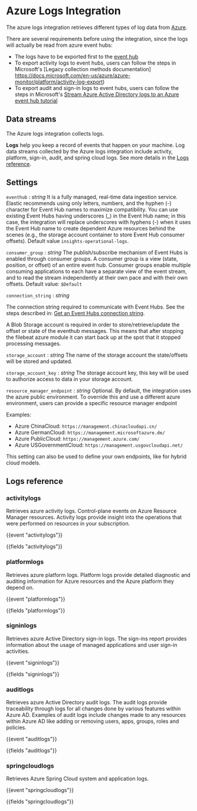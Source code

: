 # Azure Logs Integration
The azure logs integration retrieves different types of log data from [Azure](https://docs.microsoft.com/en-us/azure/?product=popular).

There are several requirements before using the integration, since the logs will actually be read from azure event hubs:

   * The logs have to be exported first to the [event hub](https://docs.microsoft.com/en-us/azure/event-hubs/event-hubs-create-kafka-enabled)
   * To export activity logs to event hubs, users can follow the steps in Microsoft's [Legacy collection methods documentation] https://docs.microsoft.com/en-us/azure/azure-monitor/platform/activity-log-export)
   * To export audit and sign-in logs to event hubs, users can follow the steps in Microsoft's [Stream Azure Active Directory logs to an Azure event hub tutorial](https://docs.microsoft.com/en-us/azure/active-directory/reports-monitoring/tutorial-azure-monitor-stream-logs-to-event-hub)

## Data streams

The Azure logs integration collects logs.

**Logs** help you keep a record of events that happen on your machine.
Log data streams collected by the Azure logs integration include activity, platform, sign-in, audit, and spring cloud logs.
See more details in the [Logs reference](#logs-reference).

## Settings

`eventhub` :
_string_
It is a fully managed, real-time data ingestion service. Elastic recommends using only letters, numbers, and the hyphen (-) character for Event Hub names to maximize compatibility. You can use existing Event Hubs having underscores (_) in the Event Hub name; in this case, the integration will replace underscores with hyphens (-) when it uses the Event Hub name to create dependent Azure resources behind the scenes (e.g., the storage account container to store Event Hub consumer offsets).
Default value `insights-operational-logs`.

`consumer_group` :
_string_
 The publish/subscribe mechanism of Event Hubs is enabled through consumer groups. A consumer group is a view (state, position, or offset) of an entire event hub. Consumer groups enable multiple consuming applications to each have a separate view of the event stream, and to read the stream independently at their own pace and with their own offsets.
Default value: `$Default`

`connection_string` :
_string_

The connection string required to communicate with Event Hubs. See the steps described in: [Get an Event Hubs connection string](https://docs.microsoft.com/en-us/azure/event-hubs/event-hubs-get-connection-string).

A Blob Storage account is required in order to store/retrieve/update the offset or state of the eventhub messages. This means that after stopping the filebeat azure module it can start back up at the spot that it stopped processing messages.

`storage_account` :
_string_
The name of the storage account the state/offsets will be stored and updated.

`storage_account_key` :
_string_
The storage account key, this key will be used to authorize access to data in your storage account.

`resource_manager_endpoint` :
_string_
Optional. By default, the integration uses the azure public environment. To override this and use a different azure environment, users can provide a specific resource manager endpoint

Examples:

* Azure ChinaCloud: `https://management.chinacloudapi.cn/`
* Azure GermanCloud: `https://management.microsoftazure.de/`
* Azure PublicCloud: `https://management.azure.com/`
* Azure USGovernmentCloud: `https://management.usgovcloudapi.net/`

This setting can also be used to define your own endpoints, like for hybrid cloud models.

## Logs reference

### activitylogs
Retrieves azure activity logs. Control-plane events on Azure Resource Manager resources. Activity logs provide insight into the operations that were performed on resources in your subscription.

{{event "activitylogs"}}

{{fields "activitylogs"}}

### platformlogs
Retrieves azure platform logs. Platform logs provide detailed diagnostic and auditing information for Azure resources and the Azure platform they depend on.

{{event "platformlogs"}}

{{fields "platformlogs"}}

### signinlogs
Retrieves azure Active Directory sign-in logs. The sign-ins report provides information about the usage of managed applications and user sign-in activities.

{{event "signinlogs"}}

{{fields "signinlogs"}}

### auditlogs
Retrieves azure Active Directory audit logs. The audit logs provide traceability through logs for all changes done by various features within Azure AD. Examples of audit logs include changes made to any resources within Azure AD like adding or removing users, apps, groups, roles and policies.

{{event "auditlogs"}}

{{fields "auditlogs"}}

### springcloudlogs

Retrieves Azure Spring Cloud system and application logs.

{{event "springcloudlogs"}}

{{fields "springcloudlogs"}}
